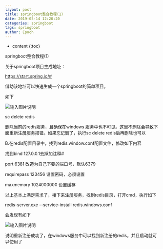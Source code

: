 ```yaml
---
layout: post
title: springboot整合教程(1)
date: 2019-05-14 12:20:20
categories: springboot
tags: springboot
author: Epoch
---
```


* content
{:toc}

springboot整合教程(1)

关于springboot项目生成地址：

https://start.spring.io/#

借助该地址可以快速生成一个springboot的简单项目。

如下

![输入图片说明](http://pypbb.oss-cn-beijing.aliyuncs.com/093537_a0f91776_626204.png "屏幕截图.png")

sc delete redis

删除当前的redis服务，且确保在windows 服务中也不可见。这里不删除会导致下面重新注册服务报错。如果忘记删了，执行sc delete redis后再删除也可以

B.在redis配置目录中，找到redis.window.conf配置文件，修改如下内容

找到bind 127.0.0.1去掉加注释#

port 6381  改造为自己下要的端口号，默认6379

requirepass 123456 设置密码，必须设置

maxmemory 1024000000  设置缓存

以上基本上满足需求了，接下来注册服务，找到redis目录，打开cmd，执行如下

redis-server.exe --service-install redis.windows.conf

会发现有如下

![输入图片说明](http://pypbb.oss-cn-beijing.aliyuncs.com/102856_312e1326_626204.png "屏幕截图.png")

说明重新注册成功了，在windows服务中可以找到新注册的redis，并且启动就可以使用了
